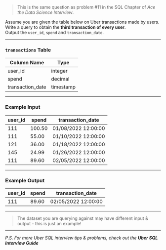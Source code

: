 > This is the same question as problem #11 in the SQL Chapter of *Ace the Data Science Interview*.

Assume you are given the table below on Uber transactions made by users.  
Write a query to obtain the **third transaction of every user**.  
Output the `user_id`, `spend` and `transaction_date`.

---

### **`transactions` Table**
| Column Name       | Type      |
|-------------------|-----------|
| user_id           | integer   |
| spend             | decimal   |
| transaction_date  | timestamp |

---

### **Example Input**
| user_id | spend  | transaction_date     |
|---------|--------|----------------------|
| 111     | 100.50 | 01/08/2022 12:00:00 |
| 111     | 55.00  | 01/10/2022 12:00:00 |
| 121     | 36.00  | 01/18/2022 12:00:00 |
| 145     | 24.99  | 01/26/2022 12:00:00 |
| 111     | 89.60  | 02/05/2022 12:00:00 |

---

### **Example Output**
| user_id | spend  | transaction_date     |
|---------|--------|----------------------|
| 111     | 89.60  | 02/05/2022 12:00:00 |

---

> The dataset you are querying against may have different input & output - this is just an example!  

---

*P.S. For more Uber SQL interview tips & problems, check out the **Uber SQL Interview Guide***
